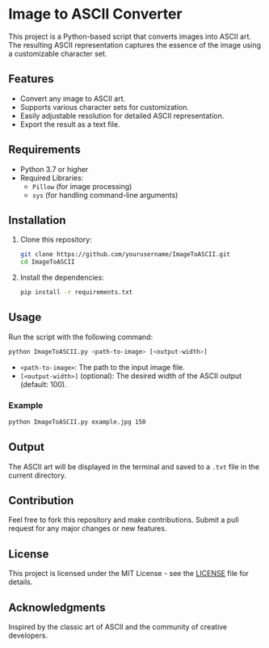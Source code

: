 # Image to ASCII Converter

This project is a Python-based script that converts images into ASCII art. The resulting ASCII representation captures the essence of the image using a customizable character set.

## Features
- Convert any image to ASCII art.
- Supports various character sets for customization.
- Easily adjustable resolution for detailed ASCII representation.
- Export the result as a text file.

## Requirements
- Python 3.7 or higher
- Required Libraries:
  - `Pillow` (for image processing)
  - `sys` (for handling command-line arguments)

## Installation

1. Clone this repository:
   ```bash
   git clone https://github.com/yourusername/ImageToASCII.git
   cd ImageToASCII
   ```

2. Install the dependencies:
   ```bash
   pip install -r requirements.txt
   ```

## Usage

Run the script with the following command:
```bash
python ImageToASCII.py <path-to-image> [<output-width>]
```

- `<path-to-image>`: The path to the input image file.
- `[<output-width>]` (optional): The desired width of the ASCII output (default: 100).

### Example
```bash
python ImageToASCII.py example.jpg 150
```

## Output
The ASCII art will be displayed in the terminal and saved to a `.txt` file in the current directory.

## Contribution
Feel free to fork this repository and make contributions. Submit a pull request for any major changes or new features.

## License
This project is licensed under the MIT License - see the [LICENSE](LICENSE) file for details.

## Acknowledgments
Inspired by the classic art of ASCII and the community of creative developers.
